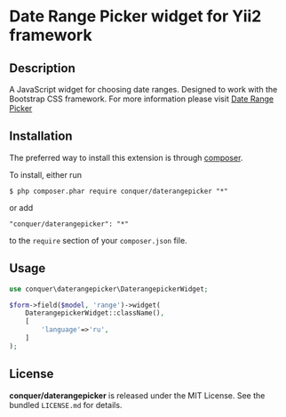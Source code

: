 Date Range Picker widget for Yii2 framework
=================

## Description

A JavaScript widget for choosing date ranges. 
Designed to work with the Bootstrap CSS framework.
For more information please visit [Date Range Picker](http://www.daterangepicker.com/) 

## Installation

The preferred way to install this extension is through [composer](http://getcomposer.org/download/). 

To install, either run

```
$ php composer.phar require conquer/daterangepicker "*"
```
or add

```
"conquer/daterangepicker": "*"
```

to the ```require``` section of your `composer.json` file.

## Usage

```php
use conquer\daterangepicker\DaterangepickerWidget;

$form->field($model, 'range')->widget(
    DaterangepickerWidget::className(),
    [
        'language'=>'ru',
    ]
);
```

## License

**conquer/daterangepicker** is released under the MIT License. See the bundled `LICENSE.md` for details.